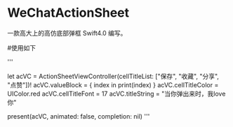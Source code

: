 # WeChatActionSheet
一款高大上的高仿底部弹框 Swift4.0 编写。

#使用如下

'''

let acVC = ActionSheetViewController(cellTitleList: ["保存", "收藏", "分享", "点赞"])!
        acVC.valueBlock = { index in
            print(index)
        }
        acVC.cellTitleColor = UIColor.red
        acVC.cellTitleFont = 17
        acVC.titleString = "当你弹出来时，我love你"
        
present(acVC, animated: false, completion:  nil)
'''
